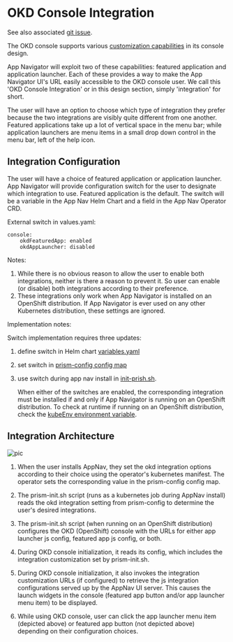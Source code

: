 # OKD Console Integration

See also associated [git issue](https://github.ibm.com/WASCloudPrivate/roadmap-convergence/issues/871).  

The OKD console supports various [customization capabilities](https://docs.okd.io/latest/install_config/web_console_customization.html#web-console-application-launcher3) in its console design.  

App Navigator will exploit two of these capabilities:  featured application and application launcher.   Each of these provides 
a way to make the App Navigator UI's URL easily accessible to the OKD console user.  We call this 'OKD Console Integration'
or in this design section, simply 'integration' for short. 

The user will have an option to choose which type of integration they prefer because the two integrations are visibly quite
different from one another.  Featured applications take up a lot of vertical space in the menu bar; while application launchers are menu items in a small drop down control in the menu bar, left of the help icon.  

## Integration Configuration  

The user will have a choice of featured application or application launcher. App Navigator will provide configuration switch for the user to designate which integration to use.  Featured application is the default. The switch will be a variable in the App Nav Helm Chart and a field in the App Nav Operator CRD. 

External switch in values.yaml: 

```
console:
    okdFeaturedApp: enabled 
    okdAppLauncher: disabled 
```

Notes: 

1. While there is no obvious reason to allow the user to enable both integrations, neither is there a reason to prevent it. So user can enable (or disable) both integrations according to their preference.  
2. These integrations only work when App Navigator is installed on an OpenShift distribution. If App Navigator is ever used on any other Kubernetes distribution, these settings are ignored. 

Implementation notes: 

Switch implementation requires three updates: 

1. define switch in Helm chart [variables.yaml](https://github.ibm.com/WASCloudPrivate/helm-chart-prism/blob/master/stable/ibm-app-navigator/values.yaml)
1. set switch in [prism-config config map](https://github.ibm.com/WASCloudPrivate/helm-chart-prism/blob/master/stable/ibm-app-navigator/templates/prism-config.yaml)
1. use switch during app nav install in [init-prish.sh](https://github.ibm.com/WASCloudPrivate/prism/blob/master/install/init-prism.sh). 

   When either of the switches are enabled, the corresponding integration must be installed if and only if App Navigator is running on an OpenShift distribution.  To check at runtime if running on an OpenShift distribution, check the [kubeEnv environment variable](https://github.com/kappnav/design/blob/master/kubeEnv-Env-var.md). 


## Integration Architecture 

![pic](https://github.com/kappnav/design/blob/master/images/okd-console-intg.png)

1. When the user installs AppNav, they set the okd integration options according to their choice using the operator's kubernetes manifest. The operator sets the corresponding value in the prism-config config map. 

1. The prism-init.sh script (runs as a kubernetes job during AppNav install) reads the okd integration setting from prism-config to determine the user's desired integrations. 

1. The prism-init.sh script (when running on an OpenShift distribution) configures the OKD (OpenShift) console with the URLs for either app launcher js config,  featured app js config, or both. 

1. During OKD console initialization, it reads its config, which includes the integration customization set by prism-init.sh.

1. During OKD console initialization, it also invokes the integration customization URLs (if configured) to retrieve the js integration configurations served up by the AppNav UI server.  This causes the launch widgets in the console (featured app button and/or app launcher menu item) to be displayed. 

1. While using OKD console, user can click the app launcher menu item (depicted above) or featured app button (not depicted above) depending on their configuration choices.  
